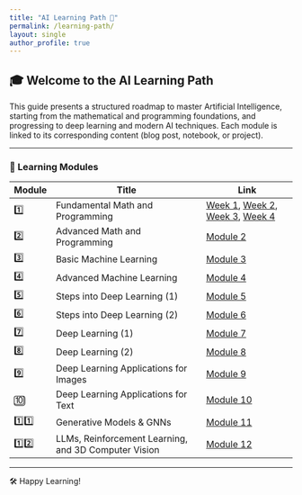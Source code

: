```yaml
---
title: "AI Learning Path 📘"
permalink: /learning-path/
layout: single
author_profile: true
---
```


## 🎓 Welcome to the AI Learning Path

This guide presents a structured roadmap to master Artificial Intelligence, starting from the mathematical and programming foundations, and progressing to deep learning and modern AI techniques. Each module is linked to its corresponding content (blog post, notebook, or project).

---

### 📌 Learning Modules

| Module | Title | Link |
|--------|-------|------|
| 1️⃣ | Fundamental Math and Programming | [Week 1](/posts/2025-06-01-Module1-Week1), [Week 2](/posts/2025-06-08-Module1-Week2), [Week 3](/posts/2025-06-15-Module1-Week3), [Week 4](/posts/2025-06-22-Module1-Week4)|
| 2️⃣ | Advanced Math and Programming | [Module 2](/modules/module-2/) |
| 3️⃣ | Basic Machine Learning | [Module 3](/modules/module-3/) |
| 4️⃣ | Advanced Machine Learning | [Module 4](/modules/module-4/) |
| 5️⃣ | Steps into Deep Learning (1) | [Module 5](/modules/module-5/) |
| 6️⃣ | Steps into Deep Learning (2) | [Module 6](/modules/module-6/) |
| 7️⃣ | Deep Learning (1) | [Module 7](/modules/module-7/) |
| 8️⃣ | Deep Learning (2) | [Module 8](/modules/module-8/) |
| 9️⃣ | Deep Learning Applications for Images | [Module 9](/modules/module-9/) |
| 🔟 | Deep Learning Applications for Text | [Module 10](/modules/module-10/) |
| 1️⃣1️⃣ | Generative Models & GNNs | [Module 11](/modules/module-11/) |
| 1️⃣2️⃣ | LLMs, Reinforcement Learning, and 3D Computer Vision | [Module 12](/modules/module-12/) |

---

🛠️ Happy Learning!
